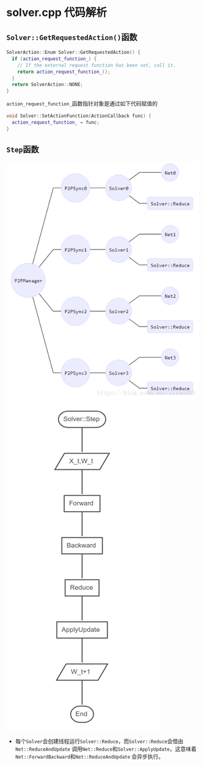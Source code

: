 # solver.cpp 代码解析

## `Solver::GetRequestedAction()`函数
```c++
SolverAction::Enum Solver::GetRequestedAction() {
  if (action_request_function_) {
    // If the external request function has been set, call it.
    return action_request_function_();
  }
  return SolverAction::NONE;
}
```
`action_request_function_`函数指针对象是通过如下代码赋值的
```c++
void Solver::SetActionFunction(ActionCallback func) {
  action_request_function_ = func;
}
```

## `Step`函数
![](../../docs/tutorial/include/caffe/P2PManager架构.png)
![](../../docs/tutorial/src/caffe/Solver_Step.png)
* 每个`Solver`会创建线程运行`Solver::Reduce`，而`Solver::Reduce`会借由`Net::ReduceAndUpdate`
  调用`Net::Reduce`和`Solver::ApplyUpdate`，这意味着`Net::ForwardBackward`和`Net::ReduceAndUpdate`
  会异步执行。